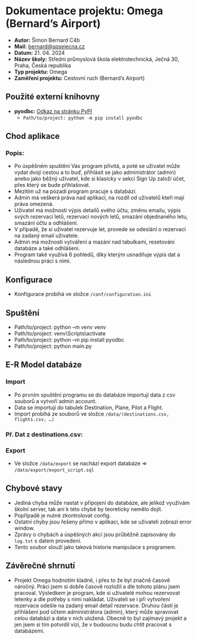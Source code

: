 # Dokumentace projektu: Omega (Bernard’s Airport)

- **Autor:** Šimon Bernard C4b
- **Mail:** bernard@spsejecna.cz
- **Datum:** 21. 04. 2024
- **Název školy:** Střední průmyslová škola elektrotechnická, Ječná 30, Praha, Česká republika
- **Typ projektu:** Omega
- **Zaměření projektu:** Cestovní ruch (Bernard’s Airport)

## Použité externí knihovny

- **pyodbc:** [Odkaz na stránku PyPI](https://pypi.org/project/pyodbc/)
  - `Path/to/project: python -m pip install pyodbc`

## Chod aplikace

### Popis:

- Po úspěšném spuštění Vás program přivítá, a poté se uživatel může vydat dvojí cestou a to buď, přihlásit se jako administrátor (admin) anebo jako běžný uživatel, kde si klasicky v sekci Sign Up založí účet, přes který se bude přihlašovat.
- Mezitím už na pozadí program pracuje s databází.
- Admin má veškerá práva nad aplikací, na rozdíl od uživatelů kteří mají práva omezená.
- Uživatel má možnosti výpis detailů svého účtu, změnu emailu, výpis svých rezervací letů, rezervaci nových letů, smazání objednaného letu, smazání účtu a odhlášení.
- V případě, že si uživatel rezervuje let, provede se odeslání o rezervaci na zadaný email uživatele.
- Admin má možnosti vytváření a mazání nad tabulkami, resetování databáze a také odhlášení.
- Program také využívá 6 pohledů, díky kterým usnadňuje výpis dat a následnou práci s nimi.

## Konfigurace

- Konfigurace probíhá ve složce `/conf/configuration.ini`

## Spuštění

- Path/to/project: python –m venv venv
- Path/to/project: venv\Scripts\activate
- Path/to/project: python –m pip install pyodbc
- Path/to/project: python main.py


## E-R Model databáze

### Import

- Po prvním spuštění programu se do databáze importují data z csv souborů a vytvoří admin account.
- Data se importují do tabulek Destination, Plane, Pilot a Flight.
- Import probíhá ze souborů ve složce `/data/(destinations.csv, flights.csv, …)`

### Př. Dat z destinations.csv:

### Export

- Ve složce `/data/export` se nachází export databáze => `/data/export/export_script.sql`

## Chybové stavy

- Jediná chyba může nastat v připojení do databáze, ale jelikož využívám školní server, tak ani k této chybě by teoreticky nemělo dojít.
- Popřípadě je nutné zkontrolovat config.
- Ostatní chyby jsou řešeny přímo v aplikaci, kde se uživateli zobrazí error window.
- Zprávy o chybách a úspěšných akcí jsou průběžně zapisovány do `log.txt` s datem provedení.
- Tento soubor slouží jako taková historie manipulace s programem.

## Závěrečné shrnutí

- Projekt Omega hodnotím kladně, i přes to že byl značně časově náročný. Práci jsem si dobře časově rozložil a dle tohoto plánu jsem pracoval. Výsledkem je program, kde si uživatelé mohou rezervovat letenky a dle potřeby s nimi nakládat. Uživateli se i při vytvoření rezervace odešle na zadaný email detail rezervace. Druhou částí je přihlášení pod účtem administrátora (admin), který může spravovat celou databázi a data v nich uložená. Obecně to byl zajímavý projekt a jen jsem si tím potvrdil vizi, že v budoucnu budu chtít pracovat s databázemi.